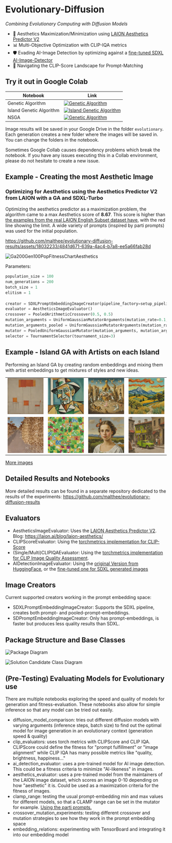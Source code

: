 # Evolutionary-Diffusion
*Combining Evolutionary Computing with Diffusion Models*

* 🎨 Aesthetics Maximization/Minimization using [LAION Aesthetics Predictor V2](https://github.com/christophschuhmann/improved-aesthetic-predictor)
* 📊 Multi-Objective Optimization with CLIP-IQA metrics
* 🛡️ Evading AI-Image Detection by optimizing against a [fine-tuned SDXL AI-Image-Detector](https://huggingface.co/Organika/sdxl-detector)
* 🧭 Navigating the CLIP-Score Landscape for Prompt-Matching

## Try it out in Google Colab

| Notebook                 | Link                                                                                                                                                                                                          |
|--------------------------|---------------------------------------------------------------------------------------------------------------------------------------------------------------------------------------------------------------|
| Genetic Algorithm        | [![Genetic Algorithm](https://colab.research.google.com/assets/colab-badge.svg)](https://colab.research.google.com/github/malthee/evolutionary-diffusion/blob/main/notebooks/ga_notebook.ipynb)               |
| Island Genetic Algorithm | [![Island Genetic Algorithm](https://colab.research.google.com/assets/colab-badge.svg)](https://colab.research.google.com/github/malthee/evolutionary-diffusion/blob/main/notebooks/island_ga_notebook.ipynb) |
| NSGA                     | [![Genetic Algorithm](https://colab.research.google.com/assets/colab-badge.svg)](https://colab.research.google.com/github/malthee/evolutionary-diffusion/blob/main/notebooks/nsga_notebook.ipynb)             |

Image results will be saved in your Google Drive in the folder `evolutionary`. Each generation
creates a new folder where the images will be saved in. You can change the folders in the notebook.

Sometimes Google Collab causes dependency problems which break the notebook. If you have any issues executing this in a Collab environment, please do not hesitate to create a new issue.

## Example - Creating the most Aesthetic Image

### Optimizing for Aesthetics using the Aesthetics Predictor V2 from LAION with a GA and SDXL-Turbo
Optimizing the aesthetics predictor as a maximization problem, the algorithm came to a max Aesthetics score of **8.67**.
This score is higher than [the examples from the real LAION English Subset dataset have](http://captions.christoph-schuhmann.de/aesthetic_viz_laion_sac+logos+ava1-l14-linearMSE-en-2.37B.html), with the red line showing the limit.
A wide variety of prompts (inspired by parti prompts) was used for the initial population.

https://github.com/malthee/evolutionary-diffusion-results/assets/18032233/4841d671-639a-4ac4-b7a8-ee5a66fab28d  

 ![Ga200Gen100PopFitnessChartAesthetics](https://github.com/malthee/evolutionary-diffusion/assets/18032233/9afe41f2-6ee8-4af0-bed1-2b0a77df6f3e)    


Parameters: 
```python
population_size = 100
num_generations = 200
batch_size = 1
elitism = 1

creator = SDXLPromptEmbeddingImageCreator(pipeline_factory=setup_pipeline, batch_size=batch_size, inference_steps=3)
evaluator = AestheticsImageEvaluator()  
crossover = PooledArithmeticCrossover(0.5, 0.5)
mutation_arguments = UniformGaussianMutatorArguments(mutation_rate=0.1, mutation_strength=2, clamp_range=(-900, 900)) 
mutation_arguments_pooled = UniformGaussianMutatorArguments(mutation_rate=0.1, mutation_strength=0.3, clamp_range=(-8, 8))
mutator = PooledUniformGaussianMutator(mutation_arguments, mutation_arguments_pooled)
selector = TournamentSelector(tournament_size=3)
```

## Example - Island GA with Artists on each Island
Performing an Island GA by creating random embeddings and mixing them with artist embeddings to get mixtures of styles and new ideas.

|    |    |    |    |
| --- | --- | --- | --- |
| ![Mark Rothko chairs](https://github.com/malthee/evolutionary-diffusion-results/blob/main/interesting_images/island_aesthetics/161643_6_0_fitness_5.871.png) | ![Sketching Person Picasso](https://github.com/malthee/evolutionary-diffusion-results/blob/main/interesting_images/island_aesthetics/230414_3_0_fitness_6.594.png) | ![Dali Angles Crazy](https://github.com/malthee/evolutionary-diffusion-results/blob/main/interesting_images/island_aesthetics/154957_4_0_fitness_5.895.png) | ![Landscape Van Gogh](https://github.com/malthee/evolutionary-diffusion-results/blob/main/interesting_images/island_aesthetics/163139_6_0_fitness_6.788.png) |  
| ![Character Walls Unique](https://github.com/malthee/evolutionary-diffusion-results/blob/main/interesting_images/island_aesthetics/193932_8_0_fitness_4.660.png) | ![Pattern Colorful](https://github.com/malthee/evolutionary-diffusion-results/blob/main/interesting_images/island_aesthetics/194326_6_0_fitness_4.825.png) | ![Woman Butterfly Landscape](https://github.com/malthee/evolutionary-diffusion-results/blob/main/interesting_images/island_aesthetics/055009_5_0_fitness_7.375.png) | ![Green Car City](https://github.com/malthee/evolutionary-diffusion-results/blob/main/interesting_images/island_aesthetics/054934_8_0_fitness_6.767.png)

[More images](https://github.com/malthee/evolutionary-diffusion-results/tree/main/interesting_images)

## Detailed Results and Notebooks
More detailed results can be found in a separate repository dedicated to the results of the experiments:
https://github.com/malthee/evolutionary-diffusion-results

## Evaluators
* AestheticsImageEvaluator: Uses the [LAION Aesthetics Predictor V2](https://github.com/christophschuhmann/improved-aesthetic-predictor). Blog: https://laion.ai/blog/laion-aesthetics/
* CLIPScoreEvaluator: Using the [torchmetrics implementation for CLIP-Score](https://lightning.ai/docs/torchmetrics/stable/multimodal/clip_score.html)
* (Single/Multi)CLIPIQAEvaluator: Using the [torchmetrics implementation for CLIP Image Quality Assessment](https://lightning.ai/docs/torchmetrics/stable/multimodal/clip_iqa.html).
* AIDetectionImageEvaluator: Using the [original Version from HuggingFace](https://huggingface.co/umm-maybe/AI-image-detector), or the [fine-tuned one for SDXL generated images](https://huggingface.co/Organika/sdxl-detector)

## Image Creators
Current supported creators working in the prompt embedding space:
* SDXLPromptEmbeddingImageCreator: Supports the SDXL pipeline, creates both prompt- and pooled-prompt-embeddings.
* SDPromptEmbeddingImageCreator: Only has prompt-embeddings, is faster but produces less quality results than SDXL.

## Package Structure and Base Classes
![Package Diagram](https://github.com/malthee/evolutionary-diffusion/assets/18032233/4943b577-faa9-45ce-8f8a-b781e65734be)

![Solution Candidate Class Diagram](https://github.com/malthee/evolutionary-diffusion/assets/18032233/3f334c9c-b5b2-4ecc-914f-485e89fada32)

## (Pre-Testing) Evaluating Models for Evolutionary use
There are multiple notebooks exploring the speed and quality of models for generation and fitness-evaluation. 
These notebooks also allow for simple inference so that any model can be tried out easily.

* diffusion_model_comparison: tries out different diffusion models with varying arguments (inference steps, batch size) to find out the optimal model for image generation in an evolutionary context (generation speed & quality)
* clip_evaluators: uses torch metrics with CLIPScore and CLIP IQA. CLIPScore could define the fitness for "prompt fulfillment" or "image alignment" while CLIP IQA has many possible metrics like "quality, brightness, happiness..."
* ai_detection_evaluator: uses a pre-trained model for AI image detection. This could be a fitness criteria to minimize "AI-likeness" in images.
* aesthetics_evaluator: uses a pre-trained model from the maintainers of the LAION image dataset, which scores an image 0-10 depending on how "aesthetic" it is. Could be used as a maximization criteria for the fitness of images.
* clamp_range: testing the usual prompt-embedding min and max values for different models, so that a CLAMP range can be set in the mutator for example. [Using the parti prompts.](https://github.com/rromb/parti-prompts)
* crossover_mutation_experiments: testing different crossover and mutation strategies to see how they work in the prompt embedding space
* embedding_relations: experimenting with TensorBoard and integrating it into our embedding model
